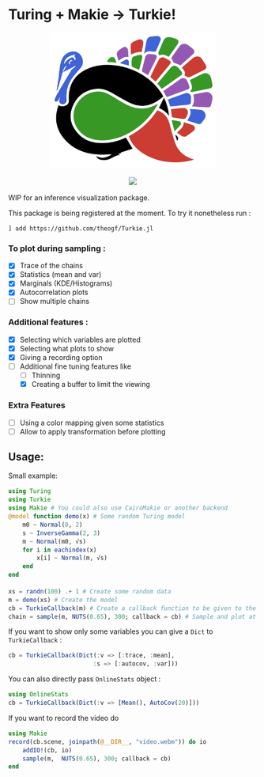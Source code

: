 # Turing + Makie -> Turkie!

<p align="center">
  <img width="340" height="276" src="docs/assets/Turkie-logo.png">
</p>

<p align="center">
  <img src="docs/assets/Turkie-demo.gif">
</p>
WIP for an inference visualization package.

This package is being registered at the moment.
To try it nonetheless run :
```
] add https://github.com/theogf/Turkie.jl
```


### To plot during sampling :
- [x] Trace of the chains
- [x] Statistics (mean and var)
- [x] Marginals (KDE/Histograms)
- [x] Autocorrelation plots
- [ ] Show multiple chains

### Additional features :
- [x] Selecting which variables are plotted
- [x] Selecting what plots to show
- [x] Giving a recording option
- [ ] Additional fine tuning features like
    - [ ] Thinning
    - [x] Creating a buffer to limit the viewing

### Extra Features 
- [ ] Using a color mapping given some statistics
- [ ] Allow to apply transformation before plotting

## Usage:
Small example:
```julia
using Turing
using Turkie
using Makie # You could also use CairoMakie or another backend
@model function demo(x) # Some random Turing model
    m0 ~ Normal(0, 2)
    s ~ InverseGamma(2, 3)
    m ~ Normal(m0, √s)
    for i in eachindex(x)
        x[i] ~ Normal(m, √s)
    end
end

xs = randn(100) .+ 1 # Create some random data
m = demo(xs) # Create the model
cb = TurkieCallback(m) # Create a callback function to be given to the sample
chain = sample(m, NUTS(0.65), 300; callback = cb) # Sample and plot at the same time
```

If you want to show only some variables you can give a `Dict` to `TurkieCallback` :

```julia
cb = TurkieCallback(Dict(:v => [:trace, :mean],
                        :s => [:autocov, :var]))

```

You can also directly pass `OnlineStats` object : 
```julia
using OnlineStats
cb = TurkieCallback(Dict(:v => [Mean(), AutoCov(20)]))
```

If you want to record the video do

```julia
using Makie
record(cb.scene, joinpath(@__DIR__, "video.webm")) do io
    addIO!(cb, io)
    sample(m,  NUTS(0.65), 300; callback = cb)
end
```

